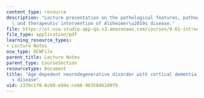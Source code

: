 ```yaml
---
content_type: resource
description: "Lecture presentation on the pathological features, pathogenesis, diagnosis,\
  \ and therapeutic intervention of Alzheimer\u2019s disease."
file: https://ol-ocw-studio-app-qa.s3.amazonaws.com/courses/9-01-introduction-to-neuroscience-fall-2007/1339c1f08c60e94eceb696358462d9f9_17_bcs_lec_11_19.pdf
file_type: application/pdf
learning_resource_types:
- Lecture Notes
ocw_type: OCWFile
parent_title: Lecture Notes
parent_type: CourseSection
resourcetype: Document
title: "Age-depedent neurodegenerative disorder with cortical dementia - Alzheimer\u2019\
  s disease"
uid: 1339c1f0-8c60-e94e-ceb6-96358462d9f9
---
```

